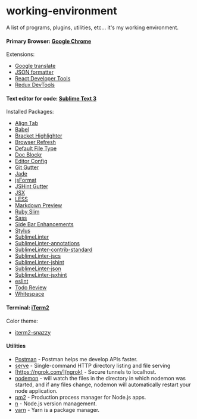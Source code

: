 # working-environment

A list of programs, plugins, utilities, etc... it's my working environment.

#### Primary Browser: [Google Chrome](https://www.google.com/chrome/browser/desktop/index.html)

Extensions:
- [Google translate](https://chrome.google.com/webstore/detail/google-translate/aapbdbdomjkkjkaonfhkkikfgjllcleb)
- [JSON formatter](https://github.com/callumlocke/json-formatter)
- [React Developer Tools](https://chrome.google.com/webstore/detail/react-developer-tools/fmkadmapgofadopljbjfkapdkoienihi)
- [Redux DevTools](https://github.com/zalmoxisus/redux-devtools-extension)

#### Text editor for code: [Sublime Text 3](https://www.sublimetext.com/3)

Installed Packages:
- [Align Tab](https://packagecontrol.io/packages/AlignTab)
- [Babel](https://packagecontrol.io/packages/Babel)
- [Bracket Highlighter](https://packagecontrol.io/packages/BracketHighlighter)
- [Browser Refresh](https://packagecontrol.io/packages/Browser%20Refresh)
- [Default File Type](https://packagecontrol.io/packages/Default%20File%20Type)
- [Doc Blockr](https://packagecontrol.io/packages/DocBlockr)
- [Editor Config](https://packagecontrol.io/packages/EditorConfig)
- [Git Gutter](https://packagecontrol.io/packages/GitGutter)
- [Jade](https://packagecontrol.io/packages/Jade)
- [jsFormat](https://packagecontrol.io/packages/JsFormat)
- [JSHint Gutter](https://packagecontrol.io/packages/JSHint%20Gutter)
- [JSX](https://packagecontrol.io/packages/JSX)
- [LESS](https://packagecontrol.io/packages/LESS)
- [Markdown Preview](https://packagecontrol.io/packages/Markdown%20Preview)
- [Ruby Slim](https://packagecontrol.io/packages/Ruby%20Slim)
- [Sass](https://packagecontrol.io/packages/Sass)
- [Side Bar Enhancements](https://packagecontrol.io/packages/SideBarEnhancements)
- [Stylus](https://packagecontrol.io/packages/Stylus)
- [SublimeLinter](https://packagecontrol.io/packages/SublimeLinter)
- [SublimeLinter-annotations](https://packagecontrol.io/packages/SublimeLinter-annotations)
- [SublimeLinter-contrib-standard](https://packagecontrol.io/packages/SublimeLinter-contrib-standard)
- [SublimeLinter-jscs](https://packagecontrol.io/packages/SublimeLinter-jscs)
- [SublimeLinter-jshint](https://packagecontrol.io/packages/SublimeLinter-jshint)
- [SublimeLinter-json](https://packagecontrol.io/packages/SublimeLinter-json)
- [SublimeLinter-jsxhint](https://packagecontrol.io/packages/SublimeLinter-jsxhint)
- [eslint](https://packagecontrol.io/packages/ESLint)
- [Todo Review](https://packagecontrol.io/packages/TodoReview)
- [Whitespace](https://packagecontrol.io/packages/Whitespace)

#### Terminal: [iTerm2](https://www.iterm2.com/)

Color theme:
- [iterm2-snazzy](https://github.com/sindresorhus/iterm2-snazzy)

#### Utilities

- [Postman](https://www.getpostman.com/) - Postman helps me develop APIs faster.
- [serve](https://github.com/zeit/serve) - Single-command HTTP directory listing and file serving
- [https://ngrok.com/](ngrok) - Secure tunnels to localhost.
- [nodemon](https://www.npmjs.com/package/nodemon) - will watch the files in the directory in which nodemon was started, and if any files change, nodemon will automatically restart your node application.
- [pm2](https://github.com/Unitech/pm2) - Production process manager for Node.js apps.
- [n](https://www.npmjs.com/package/n) - Node.js version management.
- [yarn](https://github.com/yarnpkg/yarn) - Yarn is a package manager.
